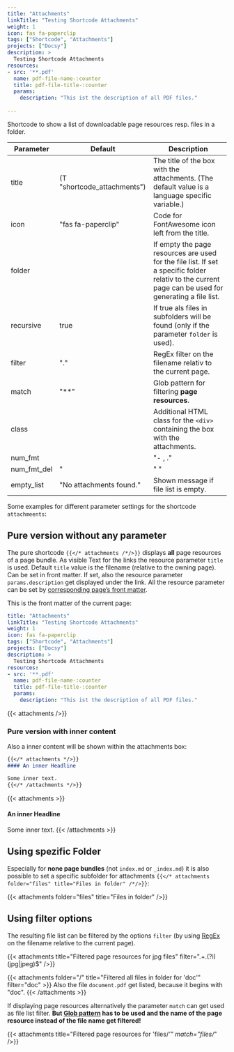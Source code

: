 ```yaml
---
title: "Attachments"
linkTitle: "Testing Shortcode Attachments"
weight: 1
icon: fas fa-paperclip
tags: ["Shortcode", "Attachments"]
projects: ["Docsy"]
description: >
  Testing Shortcode Attachments
resources:
- src: '**.pdf'
  name: pdf-file-name-:counter
  title: pdf-file-title-:counter
  params:
    description: "This ist the description of all PDF files."
  
---
```


Shortcode to show a list of downloadable page resources resp. files in a folder.

| Parameter        | Default    | Description  |
| ---------------- |------------| ------------|
| title | (T "shortcode_attachments") | The title of the box with the attachments. (The default value is a language specific variable.)
| icon |  "fas fa-paperclip"| Code for FontAwesome icon left from the title.
| folder | | If empty the page resources are used for the file list. If set a specific folder relativ to the current page can be used for generating a file list.
| recursive |  true | If true als files in subfolders will be found (only if the parameter `folder` is used).
| filter | "." | RegEx filter on the filename relativ to the current page.
| match | "**" | Glob pattern for filtering __page resources__.
| class | | Additional HTML class for the `<div>` containing the box with the attachments.
| num_fmt |  | "- , ."| Parameter for formating file size (see [Hugo docs](https://gohugo.io/functions/numfmt/)).
| num_fmt_del | " | " "| Corresponding delimiter for parameter for formating file size (see [Hugo docs](https://gohugo.io/functions/numfmt/)).
| empty_list |  "No attachments found." | Shown message if file list is empty.

Some examples for different parameter settings for the shortcode `attachmeents`:

## Pure version without any parameter

The pure shortcode `{{</* attachments /*/>}}` displays __all__ page resources of a page bundle. As visible Text for the links the resource parameter `title` is used. Default `title` value is the filename (relative to the owning page). Can be set in front matter.
 If set, also the resource parameter `params.description` get displayed under the link. All the resource parameter can be set by [corresponding page’s front matter](https://gohugo.io/content-management/page-resources/#page-resources-metadata "Link to official Hugo docs").

This is the front matter of the current page:

```yaml
title: "Attachments"
linkTitle: "Testing Shortcode Attachments"
weight: 1
icon: fas fa-paperclip
tags: ["Shortcode", "Attachments"]
projects: ["Docsy"]
description: >
  Testing Shortcode Attachments
resources:
- src: '**.pdf'
  name: pdf-file-name-:counter
  title: pdf-file-title-:counter
  params:
    description: "This ist the description of all PDF files."
```

{{< attachments />}}

### Pure version with inner content

Also a inner content will be shown within the attachments box:
```md
{{</* attachments */>}}
#### An inner Headline

Some inner text.
{{</* /attachments */>}}
```

{{< attachments >}}
#### An inner Headline

Some inner text.
{{< /attachments >}}

## Using spezific Folder

Especially for __none page bundles__ (not `index.md` or `_index.md`) it is also possible to set a specific subfolder for attachments `{{</* attachments folder="files" title="Files in folder" /*/>}}`:

{{< attachments folder="files" title="Files in folder" />}}

## Using filter options

The resulting file list can be filtered by the options `filter` (by using [RegEx](https://gohugo.io/functions/findre/ "Docs from used Hugo function for RegEx filtering.") on the filename relative to the current page). 

{{< attachments title="Filtered page resources for jpg files" filter=".+\.(?i)(jpg|jpeg)$" />}}

{{< attachments folder="/" title="Filtered all files in folder for 'doc'" filter="doc" >}}
Also the file `document.pdf` get listed, because it begins with "doc".
{{< /attachments >}}

If displaying page resources alternatively the parameter `match` can get used as file list filter. __But [Glob pattern](https://gohugo.io/content-management/page-resources/#pattern-matching "Link to pattern examples") has to be used and the name of the page resource instead of the file name get filtered!__

{{< attachments title="Filtered page resources for 'files/*'" match="files/*" />}}
